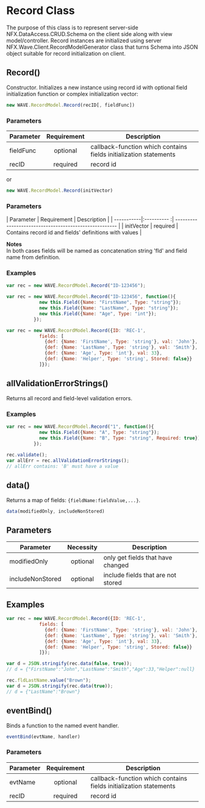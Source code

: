 # Record Class
The purpose of this class is to represent server-side NFX.DataAccess.CRUD.Schema on the client side along with view model/controller.
Record instances are initialized using server NFX.Wave.Client.RecordModelGenerator class that turns Schema into JSON object suitable for record initialization on client.

## Record()
Constructor. Initializes a new instance using record id with optional field initialization function
or complex initialization vector:
```js
new WAVE.RecordModel.Record(recID[, fieldFunc])
```
### Parameters
| Parameter | Requirement | Description                                                       |
| --------- |:-----------:| ----------------------------------------------------------------- |
| fieldFunc | optional    | callback-function which contains fields initialization statements |
| recID     | required    | record id                                                         |

or

```js
new WAVE.RecordModel.Record(initVector)
```
### Parameters
| Parameter  | Requirement | Description                                            |
| -----------|:---------- :| ------------------------------------------------------ |
| initVector | required    | Contains record id and fields' definitions with values |

**Notes**  
In both cases fields will be named as concatenation string 'fld' and field name from definition.

### Examples
```js
var rec = new WAVE.RecordModel.Record("ID-123456");
```
```js
var rec = new WAVE.RecordModel.Record("ID-123456", function(){
            new this.Field({Name: "FirstName", Type: "string"});
            new this.Field({Name: "LastName", Type: "string"});
            new this.Field({Name: "Age", Type: "int"});
          });
```
```js
var rec = new WAVE.RecordModel.Record({ID: 'REC-1', 
            fields: [
              {def: {Name: 'FirstName', Type: 'string'}, val: 'John'},
              {def: {Name: 'LastName', Type: 'string'}, val: 'Smith'},
              {def: {Name: 'Age', Type: 'int'}, val: 33},
              {def: {Name: 'Helper', Type: 'string', Stored: false}}
            ]});
```

## allValidationErrorStrings()
Returns all record and field-level validation errors.

### Examples
```js
var rec = new WAVE.RecordModel.Record("1", function(){
            new this.Field({Name: "A", Type: "string"});
            new this.Field({Name: "B", Type: "string", Required: true});
          });
          
rec.validate();
var allErr = rec.allValidationErrorStrings();
// allErr contains: 'B' must have a value
```

## data()
Returns a map of fields: `{fieldName:fieldValue,...}`.

```js
data(modifiedOnly, includeNonStored)
```

## Parameters
| Parameter        |  Necessity | Description                         |
| ---------------- |:----------:| ----------------------------------- |
| modifiedOnly     | optional   | only get fields that have changed   |
| includeNonStored | optional   |  include fields that are not stored |

## Examples
```js
var rec = new WAVE.RecordModel.Record({ID: 'REC-1', 
            fields: [
              {def: {Name: 'FirstName', Type: 'string'}, val: 'John'},
              {def: {Name: 'LastName', Type: 'string'}, val: 'Smith'},
              {def: {Name: 'Age', Type: 'int'}, val: 33},
              {def: {Name: 'Helper', Type: 'string', Stored: false}}
            ]});

var d = JSON.stringify(rec.data(false, true));
// d = {"FirstName":"John","LastName":"Smith","Age":33,"Helper":null}

rec.fldLastName.value("Brown");
var d = JSON.stringify(rec.data(true));
// d = {"LastName":"Brown"}
```


## eventBind()
Binds a function to the named event handler.
```js
eventBind(evtName, handler)
```
### Parameters
| Parameter | Requirement | Description                                                       |
| --------- |:-----------:| ----------------------------------------------------------------- |
| evtName   | optional    | callback-function which contains fields initialization statements |
| recID     | required    | record id                                                         |
